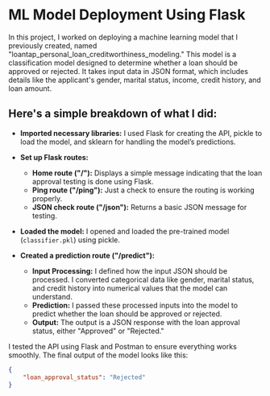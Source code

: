 # ML Model Deployment Using Flask

In this project, I worked on deploying a machine learning model that I previously created, named "loantap_personal_loan_creditworthiness_modeling." This model is a classification model designed to determine whether a loan should be approved or rejected. It takes input data in JSON format, which includes details like the applicant's gender, marital status, income, credit history, and loan amount.

## Here's a simple breakdown of what I did:

- **Imported necessary libraries:** I used Flask for creating the API, pickle to load the model, and sklearn for handling the model’s predictions.

- **Set up Flask routes:**
  - **Home route ("/"):** Displays a simple message indicating that the loan approval testing is done using Flask.
  - **Ping route ("/ping"):** Just a check to ensure the routing is working properly.
  - **JSON check route ("/json"):** Returns a basic JSON message for testing.

- **Loaded the model:** I opened and loaded the pre-trained model (`classifier.pkl`) using pickle.

- **Created a prediction route ("/predict"):**
  - **Input Processing:** I defined how the input JSON should be processed. I converted categorical data like gender, marital status, and credit history into numerical values that the model can understand.
  - **Prediction:** I passed these processed inputs into the model to predict whether the loan should be approved or rejected.
  - **Output:** The output is a JSON response with the loan approval status, either "Approved" or "Rejected."

I tested the API using Flask and Postman to ensure everything works smoothly. The final output of the model looks like this:

```json
{
    "loan_approval_status": "Rejected"
}
